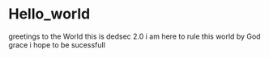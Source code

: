 # Hello_world
greetings to the World
this is dedsec 2.0
i am here to rule this world 
by God grace i hope to be sucessfull
